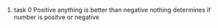 1) task 0 Positive anything is better than negative nothing determines if number is positve or negative
